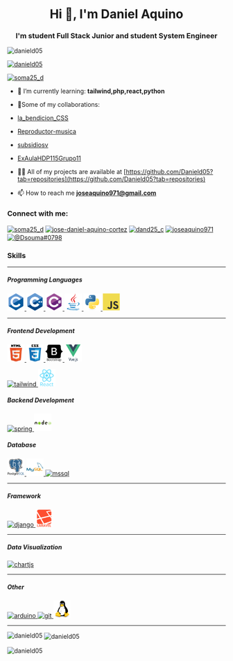 <h1 align="center">Hi 👋, I'm Daniel Aquino</h1>
<h3 align="center">I'm student Full Stack Junior and student System Engineer</h3>

<p align="left"> <img src="https://komarev.com/ghpvc/?username=danield05&label=Profile%20views&color=0e75b6&style=flat" alt="danield05" /> </p>

<p align="left"> <a href="https://github.com/ryo-ma/github-profile-trophy"><img src="https://github-profile-trophy.vercel.app/?username=danield05" alt="danield05" /></a> </p>

<p align="left"> <a href="https://twitter.com/soma25_d" target="blank"><img src="https://img.shields.io/twitter/follow/soma25_d?logo=twitter&style=for-the-badge" alt="soma25_d" /></a> </p>

- 🌱 I’m currently learning: **tailwind,php,react,python**

- 👯Some of my collaborations:
- [la_bendicion_CSS](https://github.com/VARONCOL88/la_bendicion_CSS.git)
- [Reproductor-musica](https://github.com/Reviszzz/Reproductor-musica.git)
- [subsidiosv](https://github.com/Moi1713/subsidiosv.git)
- [ExAulaHDP115Grupo11](https://github.com/ado1203/ExAulaHDP115Grupo11.git)

- 👨‍💻 All of my projects are available at [https://github.com/Danield05?tab=repositories](https://github.com/Danield05?tab=repositories)

- 📫 How to reach me **joseaquino971@gmail.com**

<h3 align="left">Connect with me:</h3>
<p align="left">
<a href="https://twitter.com/soma25_d" target="blank"><img align="center" src="https://raw.githubusercontent.com/rahuldkjain/github-profile-readme-generator/master/src/images/icons/Social/twitter.svg" alt="soma25_d" height="30" width="40" /></a>
<a href="https://linkedin.com/in/jose-daniel-aquino-cortez" target="blank"><img align="center" src="https://raw.githubusercontent.com/rahuldkjain/github-profile-readme-generator/master/src/images/icons/Social/linked-in-alt.svg" alt="jose-daniel-aquino-cortez" height="30" width="40" /></a>
<a href="https://instagram.com/dand25_c" target="blank"><img align="center" src="https://raw.githubusercontent.com/rahuldkjain/github-profile-readme-generator/master/src/images/icons/Social/instagram.svg" alt="dand25_c" height="30" width="40" /></a>
<a href="https://www.hackerrank.com/joseaquino971" target="blank"><img align="center" src="https://raw.githubusercontent.com/rahuldkjain/github-profile-readme-generator/master/src/images/icons/Social/hackerrank.svg" alt="joseaquino971" height="30" width="40" /></a>
<a href="https://discord.gg/@Dsouma#0798" target="blank"><img align="center" src="https://raw.githubusercontent.com/rahuldkjain/github-profile-readme-generator/master/src/images/icons/Social/discord.svg" alt="@Dsouma#0798" height="30" width="40" /></a>
</p>

<h3 align="left">Skills</h3>
<hr color="white">
<h5 align="left">Programming Languages</h5>
</a> <a href="https://www.cprogramming.com/" target="_blank" rel="noreferrer"> <img src="https://raw.githubusercontent.com/devicons/devicon/master/icons/c/c-original.svg" alt="c" width="40" height="40"/> </a> 
<a href="https://www.w3schools.com/cpp/" target="_blank" rel="noreferrer"> <img src="https://raw.githubusercontent.com/devicons/devicon/master/icons/cplusplus/cplusplus-original.svg" alt="cplusplus" width="40" height="40"/> </a>
 <a href="https://www.w3schools.com/cs/" target="_blank" rel="noreferrer"> <img src="https://raw.githubusercontent.com/devicons/devicon/master/icons/csharp/csharp-original.svg" alt="csharp" width="40" height="40"/> </a>
 <a href="https://www.java.com" target="_blank" rel="noreferrer"> <img src="https://raw.githubusercontent.com/devicons/devicon/master/icons/java/java-original.svg" alt="java" width="40" height="40"/> </a> 
 <a href="https://www.python.org" target="_blank" rel="noreferrer"> <img src="https://raw.githubusercontent.com/devicons/devicon/master/icons/python/python-original.svg" alt="python" width="40" height="40"/> </a>
 <img src="https://raw.githubusercontent.com/devicons/devicon/master/icons/javascript/javascript-original.svg" alt="javascript" width="40" height="40"/> </a>
 
<hr color="white">
<h5 align="left">Frontend Development</h5>
<a href="https://www.w3.org/html/" target="_blank" rel="noreferrer"> <img src="https://raw.githubusercontent.com/devicons/devicon/master/icons/html5/html5-original-wordmark.svg" alt="html5" width="40" height="40"/> </a>
<a href="https://www.w3schools.com/css/" target="_blank" rel="noreferrer"> <img src="https://raw.githubusercontent.com/devicons/devicon/master/icons/css3/css3-original-wordmark.svg" alt="css3" width="40" height="40"/> </a>
<a href="https://getbootstrap.com" target="_blank" rel="noreferrer"> <img src="https://raw.githubusercontent.com/devicons/devicon/master/icons/bootstrap/bootstrap-plain-wordmark.svg" alt="bootstrap" width="40" height="40"/> 
<a href="https://vuejs.org/" target="_blank" rel="noreferrer"> <img src="https://raw.githubusercontent.com/devicons/devicon/master/icons/vuejs/vuejs-original-wordmark.svg" alt="vuejs" width="40" height="40"/> </a> </p>
<a href="https://tailwindcss.com/" target="_blank" rel="noreferrer"> <img src="https://www.vectorlogo.zone/logos/tailwindcss/tailwindcss-icon.svg" alt="tailwind" width="40" height="40"/> </a> 
 <a href="https://reactjs.org/" target="_blank" rel="noreferrer"> <img src="https://raw.githubusercontent.com/devicons/devicon/master/icons/react/react-original-wordmark.svg" alt="react" width="40" height="40"/> </a>
<hrcolor="white">
<h5 align="left">Backend Development</h5>
 <a href="https://spring.io/" target="_blank" rel="noreferrer"> <img src="https://www.vectorlogo.zone/logos/springio/springio-icon.svg" alt="spring" width="40" height="40"/> </a> 
<a href="https://nodejs.org" target="_blank" rel="noreferrer"> <img src="https://raw.githubusercontent.com/devicons/devicon/master/icons/nodejs/nodejs-original-wordmark.svg" alt="nodejs" width="40" height="40"/> </a> 
<hrcolor="white">
<h5 align="left">Database</h5>
 <a href="https://www.postgresql.org" target="_blank" rel="noreferrer"> <img src="https://raw.githubusercontent.com/devicons/devicon/master/icons/postgresql/postgresql-original-wordmark.svg" alt="postgresql" width="40" height="40"/> </a> 
 <a href="https://www.mysql.com/" target="_blank" rel="noreferrer"> <img src="https://raw.githubusercontent.com/devicons/devicon/master/icons/mysql/mysql-original-wordmark.svg" alt="mysql" width="40" height="40"/> </a> 
 <a href="https://www.microsoft.com/en-us/sql-server" target="_blank" rel="noreferrer"> <img src="https://www.svgrepo.com/show/303229/microsoft-sql-server-logo.svg" alt="mssql" width="40" height="40"/> </a> 
<hr color="white">
<h5 align="left">Framework</h5>
  <a href="https://www.djangoproject.com/" target="_blank" rel="noreferrer"> <img src="https://cdn.worldvectorlogo.com/logos/django.svg" alt="django" width="40" height="40"/> </a>
  <a href="https://laravel.com/" target="_blank" rel="noreferrer"> <img src="https://raw.githubusercontent.com/devicons/devicon/master/icons/laravel/laravel-plain-wordmark.svg" alt="laravel" width="40" height="40"/> </a>
<hr color="white">
<h5 align="left">Data Visualization</h5>
<a href="https://www.chartjs.org" target="_blank" rel="noreferrer"> <img src="https://www.chartjs.org/media/logo-title.svg" alt="chartjs" width="40" height="40"/> </a> 
<hr color="white">
<h5 align="left">Other</h5>
<p align="left"> <a href="https://www.arduino.cc/" target="_blank" rel="noreferrer"> <img src="https://cdn.worldvectorlogo.com/logos/arduino-1.svg" alt="arduino" width="40" height="40"/> </a>
<a href="https://git-scm.com/" target="_blank" rel="noreferrer"> <img src="https://www.vectorlogo.zone/logos/git-scm/git-scm-icon.svg" alt="git" width="40" height="40"/> </a>  
<a href="https://developer.mozilla.org/en-US/docs/Web/JavaScript" target="_blank" rel="noreferrer">  <a href="https://www.linux.org/" target="_blank" rel="noreferrer"> <img src="https://raw.githubusercontent.com/devicons/devicon/master/icons/linux/linux-original.svg" alt="linux" width="40" height="40"/> </a> 
<hr color="white">

<p><img align="left" src="https://github-readme-stats.vercel.app/api/top-langs?username=danield05&show_icons=true&locale=en&layout=compact" alt="danield05" /></p>

<p>&nbsp;<img align="center" src="https://github-readme-stats.vercel.app/api?username=danield05&show_icons=true&locale=en" alt="danield05" /></p>

<p><img align="center" src="https://github-readme-streak-stats.herokuapp.com/?user=danield05&" alt="danield05" /></p>


